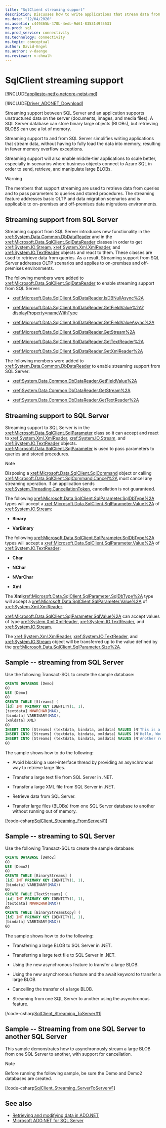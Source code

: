 ```yaml
---
title: "SqlClient streaming support"
description: Discusses how to write applications that stream data from SQL Server without having it fully loaded in memory.
ms.date: "12/04/2020"
ms.assetid: c449365b-470b-4edb-9d61-8353149f5531
ms.prod: sql
ms.prod_service: connectivity
ms.technology: connectivity
ms.topic: conceptual
author: David-Engel
ms.author: v-daenge
ms.reviewer: v-chmalh
---
```

# SqlClient streaming support

[!INCLUDE[appliesto-netfx-netcore-netst-md](../../includes/appliesto-netfx-netcore-netst-md.md)]

[!INCLUDE[Driver_ADONET_Download](../../includes/driver_adonet_download.md)]

Streaming support between SQL Server and an application supports unstructured data on the server (documents, images, and media files). A SQL Server database can store binary large objects (BLOBs), but retrieving BLOBS can use a lot of memory.

Streaming support to and from SQL Server simplifies writing applications that stream data, without having to fully load the data into memory, resulting in fewer memory overflow exceptions.

Streaming support will also enable middle-tier applications to scale better, especially in scenarios where business objects connect to Azure SQL in order to send, retrieve, and manipulate large BLOBs.

> [!WARNING]
> The members that support streaming are used to retrieve data from queries and to pass parameters to queries and stored procedures. The streaming feature addresses basic OLTP and data migration scenarios and is applicable to on-premises and off-premises data migrations environments.

## Streaming support from SQL Server

Streaming support from SQL Server introduces new functionality in the <xref:System.Data.Common.DbDataReader> and in the <xref:Microsoft.Data.SqlClient.SqlDataReader> classes in order to get <xref:System.IO.Stream>, <xref:System.Xml.XmlReader>, and <xref:System.IO.TextReader> objects and react to them. These classes are used to retrieve data from queries. As a result, Streaming support from SQL Server addresses OLTP scenarios and applies to on-premises and off-premises environments.

The following members were added to <xref:Microsoft.Data.SqlClient.SqlDataReader> to enable streaming support from SQL Server:

- <xref:Microsoft.Data.SqlClient.SqlDataReader.IsDBNullAsync%2A>

- <xref:Microsoft.Data.SqlClient.SqlDataReader.GetFieldValue%2A?displayProperty=nameWithType>

- <xref:Microsoft.Data.SqlClient.SqlDataReader.GetFieldValueAsync%2A>

- <xref:Microsoft.Data.SqlClient.SqlDataReader.GetStream%2A>

- <xref:Microsoft.Data.SqlClient.SqlDataReader.GetTextReader%2A>

- <xref:Microsoft.Data.SqlClient.SqlDataReader.GetXmlReader%2A>

The following members were added to <xref:System.Data.Common.DbDataReader> to enable streaming support from SQL Server:

- <xref:System.Data.Common.DbDataReader.GetFieldValue%2A>

- <xref:System.Data.Common.DbDataReader.GetStream%2A>

- <xref:System.Data.Common.DbDataReader.GetTextReader%2A>

## Streaming support to SQL Server

Streaming support to SQL Server is in the <xref:Microsoft.Data.SqlClient.SqlParameter> class so it can accept and react to <xref:System.Xml.XmlReader>, <xref:System.IO.Stream>, and <xref:System.IO.TextReader> objects. <xref:Microsoft.Data.SqlClient.SqlParameter> is used to pass parameters to queries and stored procedures.

> [!NOTE]
> Disposing a <xref:Microsoft.Data.SqlClient.SqlCommand> object or calling <xref:Microsoft.Data.SqlClient.SqlCommand.Cancel%2A> must cancel any streaming operation. If an application sends <xref:System.Threading.CancellationToken>, cancellation is not guaranteed.

The following <xref:Microsoft.Data.SqlClient.SqlParameter.SqlDbType%2A> types will accept a <xref:Microsoft.Data.SqlClient.SqlParameter.Value%2A> of <xref:System.IO.Stream>:

- **Binary**

- **VarBinary**

The following <xref:Microsoft.Data.SqlClient.SqlParameter.SqlDbType%2A> types will accept a <xref:Microsoft.Data.SqlClient.SqlParameter.Value%2A> of <xref:System.IO.TextReader>:

- **Char**

- **NChar**

- **NVarChar**

- **Xml**

The **Xml**<xref:Microsoft.Data.SqlClient.SqlParameter.SqlDbType%2A> type will accept a <xref:Microsoft.Data.SqlClient.SqlParameter.Value%2A> of <xref:System.Xml.XmlReader>.

<xref:Microsoft.Data.SqlClient.SqlParameter.SqlValue%2A> can accept values of type <xref:System.Xml.XmlReader>, <xref:System.IO.TextReader>, and <xref:System.IO.Stream>.

The <xref:System.Xml.XmlReader>, <xref:System.IO.TextReader>, and <xref:System.IO.Stream> object will be transferred up to the value defined by the <xref:Microsoft.Data.SqlClient.SqlParameter.Size%2A>.

## Sample -- streaming from SQL Server

Use the following Transact-SQL to create the sample database:

```sql
CREATE DATABASE [Demo]
GO
USE [Demo]
GO
CREATE TABLE [Streams] (
[id] INT PRIMARY KEY IDENTITY(1, 1),
[textdata] NVARCHAR(MAX),
[bindata] VARBINARY(MAX),
[xmldata] XML)
GO
INSERT INTO [Streams] (textdata, bindata, xmldata) VALUES (N'This is a test', 0x48656C6C6F, N'<test>value</test>')
INSERT INTO [Streams] (textdata, bindata, xmldata) VALUES (N'Hello, World!', 0x54657374696E67, N'<test>value2</test>')
INSERT INTO [Streams] (textdata, bindata, xmldata) VALUES (N'Another row', 0x666F6F626172, N'<fff>bbb</fff><fff>bbc</fff>')
GO
```

The sample shows how to do the following:

- Avoid blocking a user-interface thread by providing an asynchronous way to retrieve large files.

- Transfer a large text file from SQL Server in .NET.

- Transfer a large XML file from SQL Server in .NET.

- Retrieve data from SQL Server.

- Transfer large files (BLOBs) from one SQL Server database to another without running out of memory.

[!code-csharp[SqlClient_Streaming_FromServer#1](~/../sqlclient/doc/samples/SqlClient_Streaming_FromServer.cs#1)]

## Sample -- streaming to SQL Server

Use the following Transact-SQL to create the sample database:

```sql
CREATE DATABASE [Demo2]
GO
USE [Demo2]
GO
CREATE TABLE [BinaryStreams] (
[id] INT PRIMARY KEY IDENTITY(1, 1),
[bindata] VARBINARY(MAX))
GO
CREATE TABLE [TextStreams] (
[id] INT PRIMARY KEY IDENTITY(1, 1),
[textdata] NVARCHAR(MAX))
GO
CREATE TABLE [BinaryStreamsCopy] (
[id] INT PRIMARY KEY IDENTITY(1, 1),
[bindata] VARBINARY(MAX))
GO
```

The sample shows how to do the following:

- Transferring a large BLOB to SQL Server in .NET.

- Transferring a large text file to SQL Server in .NET.

- Using the new asynchronous feature to transfer a large BLOB.

- Using the new asynchronous feature and the await keyword to transfer a large BLOB.

- Cancelling the transfer of a large BLOB.

- Streaming from one SQL Server to another using the asynchronous feature.

[!code-csharp[SqlClient_Streaming_ToServer#1](~/../sqlclient/doc/samples/SqlClient_Streaming_ToServer.cs#1)]

## Sample -- Streaming from one SQL Server to another SQL Server

This sample demonstrates how to asynchronously stream a large BLOB from one SQL Server to another, with support for cancellation.

> [!NOTE]
> Before running the following sample, be sure the Demo and Demo2 databases are created.

[!code-csharp[SqlClient_Streaming_ServerToServer#1](~/../sqlclient/doc/samples/SqlClient_Streaming_ServerToServer.cs#1)]

## See also

- [Retrieving and modifying data in ADO.NET](retrieving-modifying-data.md)
- [Microsoft ADO.NET for SQL Server](microsoft-ado-net-sql-server.md)
